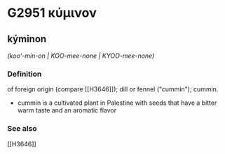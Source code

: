 # G2951 κύμινον

## kýminon

_(koo'-min-on | KOO-mee-none | KYOO-mee-none)_

### Definition

of foreign origin (compare [[H3646]]); dill or fennel ("cummin"); cummin.

- cummin is a cultivated plant in Palestine with seeds that have a bitter warm taste and an aromatic flavor

### See also

[[H3646]]


